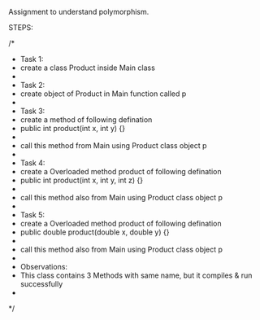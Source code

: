 Assignment to understand polymorphism.

STEPS:

/*
 * Task 1:
 * create a class Product inside Main class
 *
 * Task 2:
 * create object of Product in Main function called p
 *
 * Task 3:
 * create a method of following defination
 * public int product(int x, int y) {}
 *
 * call this method from Main using Product class object p
 *
 * Task 4:
 * create a Overloaded method product of following defination
 * public int product(int x, int y, int z) {}
 *
 * call this method also from Main using Product class object p
 *
 * Task 5:
 * create a Overloaded method product of following defination
 * public double product(double x, double y) {}
 *
 * call this method also from Main using Product class object p
 *
 * Observations:
 * This class contains 3 Methods with same name, but it compiles & run successfully
 *
 */
